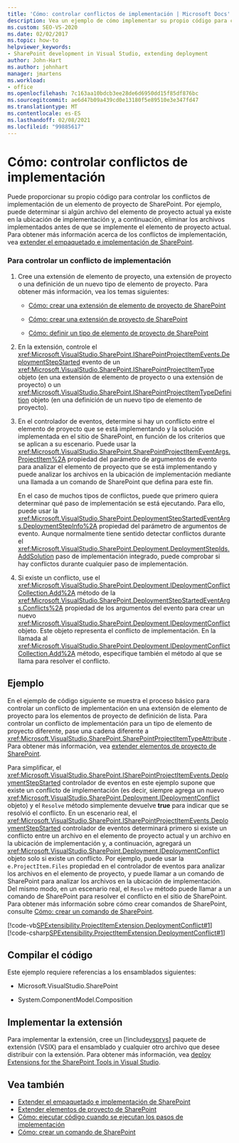 ```yaml
---
title: 'Cómo: controlar conflictos de implementación | Microsoft Docs'
description: Vea un ejemplo de cómo implementar su propio código para controlar los conflictos de implementación de un elemento de proyecto de SharePoint.
ms.custom: SEO-VS-2020
ms.date: 02/02/2017
ms.topic: how-to
helpviewer_keywords:
- SharePoint development in Visual Studio, extending deployment
author: John-Hart
ms.author: johnhart
manager: jmartens
ms.workload:
- office
ms.openlocfilehash: 7c163aa10bdcb3ee28de6d6950dd15f85df876bc
ms.sourcegitcommit: ae6d47b09a439cd0e13180f5e89510e3e347fd47
ms.translationtype: MT
ms.contentlocale: es-ES
ms.lasthandoff: 02/08/2021
ms.locfileid: "99885617"
---
```

# <a name="how-to-handle-deployment-conflicts"></a>Cómo: controlar conflictos de implementación
  Puede proporcionar su propio código para controlar los conflictos de implementación de un elemento de proyecto de SharePoint. Por ejemplo, puede determinar si algún archivo del elemento de proyecto actual ya existe en la ubicación de implementación y, a continuación, eliminar los archivos implementados antes de que se implemente el elemento de proyecto actual. Para obtener más información acerca de los conflictos de implementación, vea [extender el empaquetado e implementación de SharePoint](../sharepoint/extending-sharepoint-packaging-and-deployment.md).

### <a name="to-handle-a-deployment-conflict"></a>Para controlar un conflicto de implementación

1. Cree una extensión de elemento de proyecto, una extensión de proyecto o una definición de un nuevo tipo de elemento de proyecto. Para obtener más información, vea los temas siguientes:

    - [Cómo: crear una extensión de elemento de proyecto de SharePoint](../sharepoint/how-to-create-a-sharepoint-project-item-extension.md)

    - [Cómo: crear una extensión de proyecto de SharePoint](../sharepoint/how-to-create-a-sharepoint-project-extension.md)

    - [Cómo: definir un tipo de elemento de proyecto de SharePoint](../sharepoint/how-to-define-a-sharepoint-project-item-type.md)

2. En la extensión, controle el <xref:Microsoft.VisualStudio.SharePoint.ISharePointProjectItemEvents.DeploymentStepStarted> evento de un <xref:Microsoft.VisualStudio.SharePoint.ISharePointProjectItemType> objeto (en una extensión de elemento de proyecto o una extensión de proyecto) o un <xref:Microsoft.VisualStudio.SharePoint.ISharePointProjectItemTypeDefinition> objeto (en una definición de un nuevo tipo de elemento de proyecto).

3. En el controlador de eventos, determine si hay un conflicto entre el elemento de proyecto que se está implementando y la solución implementada en el sitio de SharePoint, en función de los criterios que se aplican a su escenario. Puede usar la <xref:Microsoft.VisualStudio.SharePoint.SharePointProjectItemEventArgs.ProjectItem%2A> propiedad del parámetro de argumentos de evento para analizar el elemento de proyecto que se está implementando y puede analizar los archivos en la ubicación de implementación mediante una llamada a un comando de SharePoint que defina para este fin.

     En el caso de muchos tipos de conflictos, puede que primero quiera determinar qué paso de implementación se está ejecutando. Para ello, puede usar la <xref:Microsoft.VisualStudio.SharePoint.DeploymentStepStartedEventArgs.DeploymentStepInfo%2A> propiedad del parámetro de argumentos de evento. Aunque normalmente tiene sentido detectar conflictos durante el <xref:Microsoft.VisualStudio.SharePoint.Deployment.DeploymentStepIds.AddSolution> paso de implementación integrado, puede comprobar si hay conflictos durante cualquier paso de implementación.

4. Si existe un conflicto, use el <xref:Microsoft.VisualStudio.SharePoint.Deployment.IDeploymentConflictCollection.Add%2A> método de la <xref:Microsoft.VisualStudio.SharePoint.DeploymentStepStartedEventArgs.Conflicts%2A> propiedad de los argumentos del evento para crear un nuevo <xref:Microsoft.VisualStudio.SharePoint.Deployment.IDeploymentConflict> objeto. Este objeto representa el conflicto de implementación. En la llamada al <xref:Microsoft.VisualStudio.SharePoint.Deployment.IDeploymentConflictCollection.Add%2A> método, especifique también el método al que se llama para resolver el conflicto.

## <a name="example"></a>Ejemplo
 En el ejemplo de código siguiente se muestra el proceso básico para controlar un conflicto de implementación en una extensión de elemento de proyecto para los elementos de proyecto de definición de lista. Para controlar un conflicto de implementación para un tipo de elemento de proyecto diferente, pase una cadena diferente a <xref:Microsoft.VisualStudio.SharePoint.SharePointProjectItemTypeAttribute> . Para obtener más información, vea [extender elementos de proyecto de SharePoint](../sharepoint/extending-sharepoint-project-items.md).

 Para simplificar, el <xref:Microsoft.VisualStudio.SharePoint.ISharePointProjectItemEvents.DeploymentStepStarted> controlador de eventos en este ejemplo supone que existe un conflicto de implementación (es decir, siempre agrega un nuevo <xref:Microsoft.VisualStudio.SharePoint.Deployment.IDeploymentConflict> objeto) y el `Resolve` método simplemente devuelve **true** para indicar que se resolvió el conflicto. En un escenario real, el <xref:Microsoft.VisualStudio.SharePoint.ISharePointProjectItemEvents.DeploymentStepStarted> controlador de eventos determinará primero si existe un conflicto entre un archivo en el elemento de proyecto actual y un archivo en la ubicación de implementación y, a continuación, agregará un <xref:Microsoft.VisualStudio.SharePoint.Deployment.IDeploymentConflict> objeto solo si existe un conflicto. Por ejemplo, puede usar la `e.ProjectItem.Files` propiedad en el controlador de eventos para analizar los archivos en el elemento de proyecto, y puede llamar a un comando de SharePoint para analizar los archivos en la ubicación de implementación. Del mismo modo, en un escenario real, el `Resolve` método puede llamar a un comando de SharePoint para resolver el conflicto en el sitio de SharePoint. Para obtener más información sobre cómo crear comandos de SharePoint, consulte [Cómo: crear un comando de SharePoint](../sharepoint/how-to-create-a-sharepoint-command.md).

 [!code-vb[SPExtensibility.ProjectItemExtension.DeploymentConflict#1](../sharepoint/codesnippet/VisualBasic/deploymentconflict/extension/deploymentconflictextension.vb#1)]
 [!code-csharp[SPExtensibility.ProjectItemExtension.DeploymentConflict#1](../sharepoint/codesnippet/CSharp/deploymentconflict/extension/deploymentconflictextension.cs#1)]

## <a name="compile-the-code"></a>Compilar el código
 Este ejemplo requiere referencias a los ensamblados siguientes:

- Microsoft.VisualStudio.SharePoint

- System.ComponentModel.Composition

## <a name="deploy-the-extension"></a>Implementar la extensión
 Para implementar la extensión, cree un [!include[vsprvs](../sharepoint/includes/vsprvs-md.md)] paquete de extensión (VSIX) para el ensamblado y cualquier otro archivo que desee distribuir con la extensión. Para obtener más información, vea [deploy Extensions for the SharePoint Tools in Visual Studio](../sharepoint/deploying-extensions-for-the-sharepoint-tools-in-visual-studio.md).

## <a name="see-also"></a>Vea también
- [Extender el empaquetado e implementación de SharePoint](../sharepoint/extending-sharepoint-packaging-and-deployment.md)
- [Extender elementos de proyecto de SharePoint](../sharepoint/extending-sharepoint-project-items.md)
- [Cómo: ejecutar código cuando se ejecutan los pasos de implementación](../sharepoint/how-to-run-code-when-deployment-steps-are-executed.md)
- [Cómo: crear un comando de SharePoint](../sharepoint/how-to-create-a-sharepoint-command.md)
